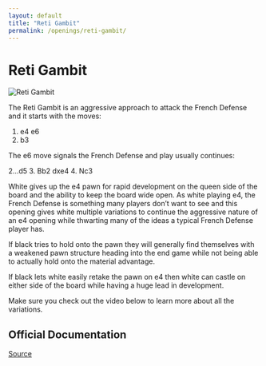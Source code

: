 ```yaml
---
layout: default
title: "Reti Gambit"
permalink: /openings/reti-gambit/
---
```

# Reti Gambit


![Reti Gambit](/reti-gambit.jpg)


The Reti Gambit is an aggressive approach to attack the French Defense and it starts with the moves:

1. e4 e6
2. b3

The e6 move signals the French Defense and play usually continues:

2…d5
3. Bb2 dxe4
4. Nc3

White gives up the e4 pawn for rapid development on the queen side of the board and the ability to keep the board wide open. As white playing e4, the French Defense is something many players don’t want to see and this opening gives white multiple variations to continue the aggressive nature of an e4 opening while thwarting many of the ideas a typical French Defense player has.

If black tries to hold onto the pawn they will generally find themselves with a weakened pawn structure heading into the end game while not being able to actually hold onto the material advantage.

If black lets white easily retake the pawn on e4 then white can castle on either side of the board while having a huge lead in development.

Make sure you check out the video below to learn more about all the variations.







## Official Documentation
[Source](https://www.thechesswebsite.com/reti-gambit/)

